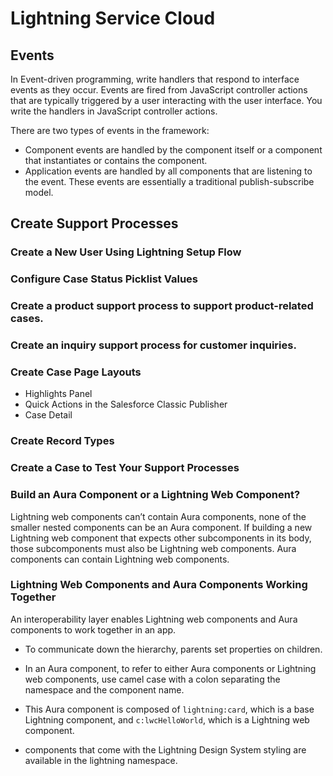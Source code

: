 # Lightning Service Cloud

## Events
In Event-driven programming, write handlers that respond to interface events as they occur.  Events are fired from JavaScript controller actions that are typically triggered by a user interacting with the user interface.  You write the handlers in JavaScript controller actions.

There are two types of events in the framework:
* Component events are handled by the component itself or a component that instantiates or contains the component.
* Application events are handled by all components that are listening to the event. These events are essentially a traditional publish-subscribe model.


## Create Support Processes

### Create a New User Using Lightning Setup Flow  
### Configure Case Status Picklist Values 
### Create a product support process to support product-related cases.
### Create an inquiry support process for customer inquiries.
### Create Case Page Layouts
* Highlights Panel
* Quick Actions in the Salesforce Classic Publisher
* Case Detail
### Create Record Types 
### Create a Case to Test Your Support Processes 


### Build an Aura Component or a Lightning Web Component?
Lightning web components can’t contain Aura components, none of the smaller nested components can be an Aura component.  If building a new Lightning web component that expects other subcomponents in its body, those subcomponents must also be Lightning web components.  Aura components can contain Lightning web components.
### Lightning Web Components and Aura Components Working Together
An interoperability layer enables Lightning web components and Aura components to work together in an app.
* To communicate down the hierarchy, parents set properties on children.
* In an Aura component, to refer to either Aura components or Lightning web components, use camel case with a colon separating the namespace and the component name.

* This Aura component is composed of `lightning:card`, which is a base Lightning component, and  `c:lwcHelloWorld`, which is a Lightning web component.
* components that come with the Lightning Design System styling are available in the lightning namespace. 

